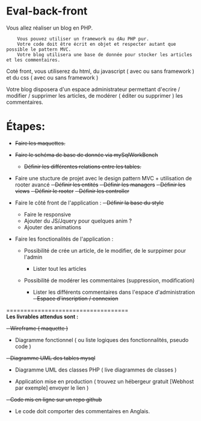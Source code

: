 # Eval-back-front

Vous allez réaliser un blog en PHP.

        Vous pouvez utiliser un framework ou dAu PHP pur.
        Votre code doit être écrit en objet et respecter autant que possible le pattern MVC.
        Votre blog utilisera une base de donnée pour stocker les articles et les commentaires.



Coté front, vous utiliserez du html, du javascript ( avec ou sans framework ) et du css ( avec ou sans framework )

Votre blog disposera d'un espace administrateur permettant d'ecrire / modifier / supprimer les articles, de modérer ( éditer ou supprimer ) les commentaires.

<h1>Étapes: </h1>

- ~~Faire les maquettes.~~


- ~~Faire le schéma de base de donnée via mySqlWorkBench~~

  - ~~Définir les différentes relations entre les tables.~~
  
    
- Faire une stucture de projet avec le design pattern MVC + utilisation de rooter avancé
  ~~- Définir les entités~~
  ~~- Définir les managers~~
  ~~- Définir les views~~
  ~~- Définir le rooter~~
  ~~- Définir les controller~~


  
- Faire le côté front de l'application :
  ~~- Définir la base du style~~
  - Faire le responsive
  - Ajouter du JS/Jquery pour quelques anim ?
  - Ajouter des animations
  


- Faire les fonctionalités de l'application :
  - Possibilité de crée un article, de le modifier, de le surppimer pour l'admin
    - Lister tout les articles
    
  - Possibilité de modérer les commentaires (suppression, modification)
    - Lister les différents commentaires dans l'espace d'administration<br>
~~- Espace d'inscription / connexion~~




=================================== <br>
**Les livrables attendus sont :**

~~- Wireframe ( maquette )~~

- Diagramme fonctionnel ( ou liste logiques des fonctionnalités, pseudo code )

~~- Diagramme UML des tables mysql~~

- Diagramme UML des classes PHP ( live diagrammes de classes )

- Application mise en production ( trouvez un hébergeur gratuit [Webhost par exemple] envoyer le lien )

~~- Code mis en ligne sur un repo github~~

- Le code doit comporter des commentaires en Anglais.